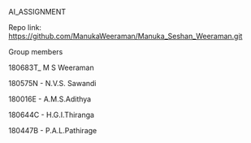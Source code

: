AI_ASSIGNMENT

Repo link: https://github.com/ManukaWeeraman/Manuka_Seshan_Weeraman.git

Group members

180683T_ M S Weeraman

180575N - N.V.S. Sawandi

180016E - A.M.S.Adithya

180644C - H.G.I.Thiranga

180447B - P.A.L.Pathirage
